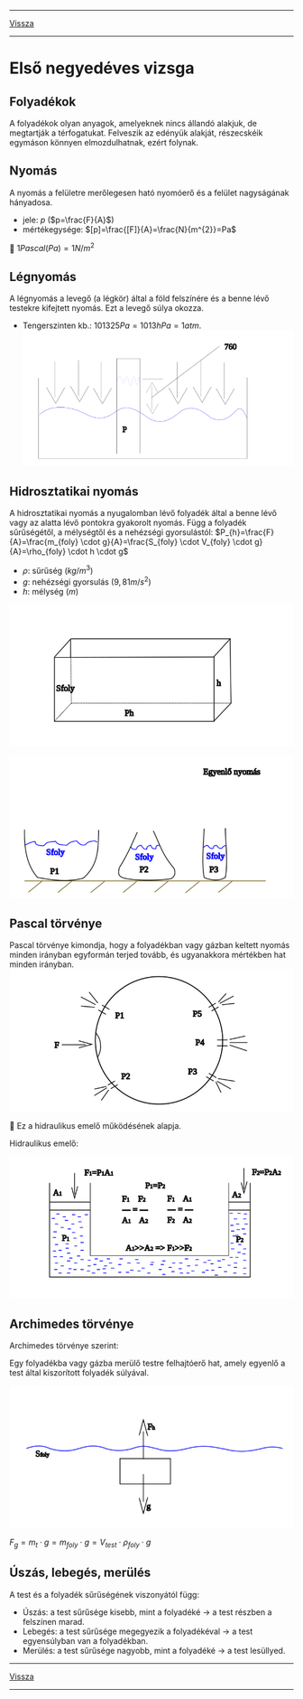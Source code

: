 
---

[Vissza](../fizika.md)

---

# Első negyedéves vizsga
## Folyadékok
A folyadékok olyan anyagok, amelyeknek nincs állandó alakjuk, de megtartják a térfogatukat.
Felveszik az edényük alakját, részecskéik egymáson könnyen elmozdulhatnak, ezért folynak.
## Nyomás
A nyomás a felületre merőlegesen ható nyomóerő és a felület nagyságának hányadosa.
- jele: $p$ ($p=\frac{F}{A}$)
- mértékegysége: $[p]=\frac{[F]}{A}=\frac{N}{m^{2}}=Pa$
>
:memo: $1 Pascal (Pa) = 1 N/m^{2}$
## Légnyomás
A légnyomás a levegő (a légkör) által a föld felszínére és a benne lévő testekre kifejtett nyomás. Ezt a levegő súlya okozza.
- Tengerszinten kb.: $101 325 Pa = 1013 hPa = 1 atm$.
![Toricelli kísérlet](../images/fizika-torricelli-kiserlet.svg)
## Hidrosztatikai nyomás
A hidrosztatikai nyomás a nyugalomban lévő folyadék által a benne lévő vagy az alatta lévő pontokra gyakorolt nyomás.
Függ a folyadék sűrűségétől, a mélységtől és a nehézségi gyorsulástól:
$P_{h}=\frac{F}{A}=\frac{m_{foly} \cdot g}{A}=\frac{S_{foly} \cdot V_{foly} \cdot g}{A}=\rho_{foly} \cdot h \cdot g$
- $ρ$: sűrűség ($kg/m^{3}$)
- $g$: nehézségi gyorsulás ($9,81 m/s^{2}$)
- $h$: mélység ($m$)
>
![Hidrosztatikai nyomás](../images/fizika-hidrosztatikai-nyomas.svg)
>
![Hidrosztatikai nyomás](../images/fizika-hidrosztatikai-nyomas-002.svg)
## Pascal törvénye
Pascal törvénye kimondja, hogy a folyadékban vagy gázban keltett nyomás minden irányban egyformán terjed tovább, és ugyanakkora mértékben hat minden irányban.
![Pascal törvény](../images/fizika-pascal-torvenye.svg)
>
:memo: Ez a hidraulikus emelő működésének alapja.
>
Hidraulikus emelő:
>
![Hidraulikus emelő](../images/fizika-hidraulikus-emelo.svg)
## Archimedes törvénye
Archimedes törvénye szerint:
>
Egy folyadékba vagy gázba merülő testre felhajtóerő hat, amely egyenlő a test által kiszorított folyadék súlyával.
>
![Archimedes törvénye](../images/fizika-archimedes-torvenye.svg)
>
$F_{g}=m_{t} \cdot g=m_{foly} \cdot g=V_{test} \cdot \rho _{foly} \cdot g$
## Úszás, lebegés, merülés
A test és a folyadék sűrűségének viszonyától függ:
- Úszás: a test sűrűsége kisebb, mint a folyadéké → a test részben a felszínen marad.
- Lebegés: a test sűrűsége megegyezik a folyadékéval → a test egyensúlyban van a folyadékban.
- Merülés: a test sűrűsége nagyobb, mint a folyadéké → a test lesüllyed.


---

[Vissza](../fizika.md)

---